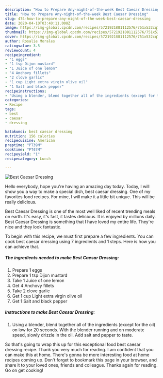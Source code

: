 ```yaml
---
description: "How to Prepare Any-night-of-the-week Best Caesar Dressing"
title: "How to Prepare Any-night-of-the-week Best Caesar Dressing"
slug: 474-how-to-prepare-any-night-of-the-week-best-caesar-dressing
date: 2020-04-10T03:40:11.008Z
image: https://img-global.cpcdn.com/recipes/5721921881112576/751x532cq70/best-caesar-dressing-recipe-main-photo.jpg
thumbnail: https://img-global.cpcdn.com/recipes/5721921881112576/751x532cq70/best-caesar-dressing-recipe-main-photo.jpg
cover: https://img-global.cpcdn.com/recipes/5721921881112576/751x532cq70/best-caesar-dressing-recipe-main-photo.jpg
author: Rosalie Morales
ratingvalue: 3.5
reviewcount: 4
recipeingredient:
- "1 eggs"
- "1 tsp Dijon mustard"
- "1 Juice of one lemon"
- "4 Anchovy fillets"
- "2 clove garlic"
- "1 cup Light extra virgin olive oil"
- "1 Salt and black pepper"
recipeinstructions:
- "Using a blender, blend together all of the ingredients (except for the oil) on low for 20 seconds. With the blender running and on moderate speed, slowly drizzle in the oil. Add salt and pepper to taste."
categories:
- Recipe
tags:
- best
- caesar
- dressing

katakunci: best caesar dressing 
nutrition: 156 calories
recipecuisine: American
preptime: "PT39M"
cooktime: "PT47M"
recipeyield: "1"
recipecategory: Lunch

---
```



![Best Caesar Dressing](https://img-global.cpcdn.com/recipes/5721921881112576/751x532cq70/best-caesar-dressing-recipe-main-photo.jpg)

Hello everybody, hope you're having an amazing day today. Today, I will show you a way to make a special dish, best caesar dressing. One of my favorites food recipes. For mine, I will make it a little bit unique. This will be really delicious.



Best Caesar Dressing is one of the most well liked of recent trending meals on earth. It's easy, it's fast, it tastes delicious. It is enjoyed by millions daily. Best Caesar Dressing is something that I have loved my entire life. They're nice and they look fantastic.


To begin with this recipe, we must first prepare a few ingredients. You can cook best caesar dressing using 7 ingredients and 1 steps. Here is how you can achieve that.

##### The ingredients needed to make Best Caesar Dressing:

1. Prepare 1 eggs
1. Prepare 1 tsp Dijon mustard
1. Take 1 Juice of one lemon
1. Get 4 Anchovy fillets
1. Take 2 clove garlic
1. Get 1 cup Light extra virgin olive oil
1. Get 1 Salt and black pepper




##### Instructions to make Best Caesar Dressing:

1. Using a blender, blend together all of the ingredients (except for the oil) on low for 20 seconds. With the blender running and on moderate speed, slowly drizzle in the oil. Add salt and pepper to taste.




So that's going to wrap this up for this exceptional food best caesar dressing recipe. Thank you very much for reading. I am confident that you can make this at home. There's gonna be more interesting food at home recipes coming up. Don't forget to bookmark this page in your browser, and share it to your loved ones, friends and colleague. Thanks again for reading. Go on get cooking!
